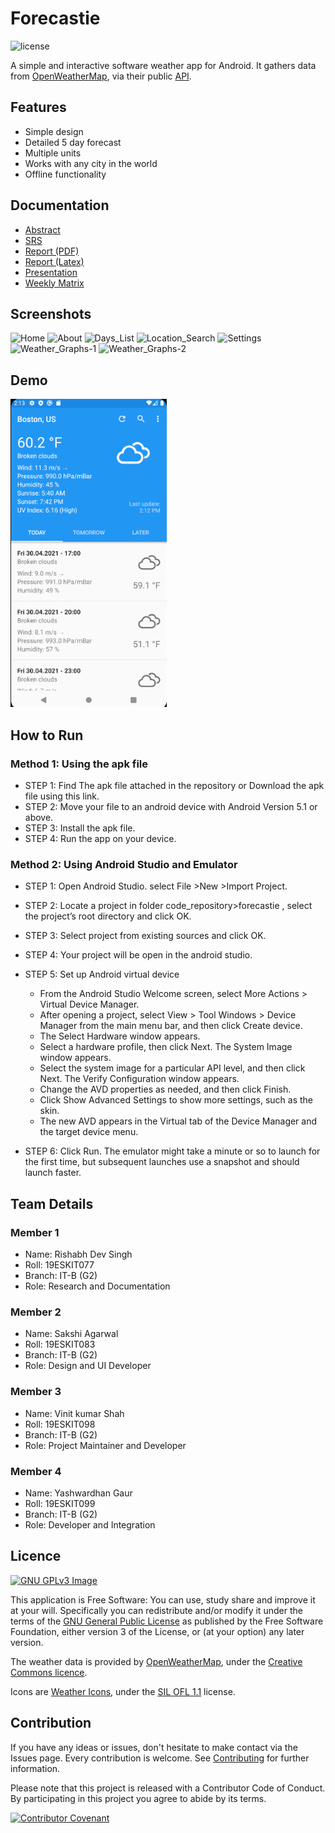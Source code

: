 # Forecastie

![license](https://img.shields.io/badge/license-MIT-blue.svg)


A simple and interactive software weather app for Android. It gathers data from [OpenWeatherMap](https://openweathermap.org/), via their public [API](https://openweathermap.org/current).


## Features
* Simple design
* Detailed 5 day forecast
* Multiple units
* Works with any city in the world
* Offline functionality

## Documentation

- [Abstract](project_documentation/Project_Abstract.pdf.pdf)
- [SRS](project_documentation/Project_SRS.pdf)
- [Report (PDF)](project_documentation/Project_Report.pdf)
- [Report (Latex)](project_documentation/Project_Report.zip)
- [Presentation](project_documentation/Project_Presentation.pptx)
- [Weekly Matrix](project_documentation/Project_Weekly_Report.pdf)

## Screenshots

![Home](https://github.com/Vinit-Kumar-Shah/Weather-app-project/assets/64884766/357aa8b3-1de3-4cf7-93c1-be6186c8a5c7)
![About](https://github.com/Vinit-Kumar-Shah/Weather-app-project/assets/64884766/48ba0d77-1eca-42a6-b513-67bd5a946dec)
![Days_List](https://github.com/Vinit-Kumar-Shah/Weather-app-project/assets/64884766/6bd2c8ba-4117-4b2e-b5c3-fa56939c729d)
![Location_Search](https://github.com/Vinit-Kumar-Shah/Weather-app-project/assets/64884766/8232cf66-f617-46b2-80cf-6437da777955)
![Settings](https://github.com/Vinit-Kumar-Shah/Weather-app-project/assets/64884766/d43852b2-fccc-4648-a005-567d3d1b446a)
![Weather_Graphs-1](https://github.com/Vinit-Kumar-Shah/Weather-app-project/assets/64884766/3b097eea-fe64-400a-80c7-bc9874736c77)
![Weather_Graphs-2](https://github.com/Vinit-Kumar-Shah/Weather-app-project/assets/64884766/7945cda7-d78b-4299-91bd-17d1d02219fc)

## Demo
<img src='android_Code/gifs/gif_1.gif' title='Video Walkthrough' width='250' alt='Video Walkthrough' />

## How to Run
### Method 1: Using the apk file

- STEP 1: Find The apk file attached in the repository or Download the apk file using this link.
- STEP 2: Move your file to an android device with Android Version 5.1 or above.
- STEP 3: Install the apk file.
- STEP 4: Run the app on your device.

### Method 2: Using Android Studio and Emulator

- STEP 1: Open Android Studio. select File >New >Import Project.
- STEP 2: Locate a project in folder code_repository>forecastie , select the project’s root directory and click OK.
- STEP 3: Select project from existing sources and click OK.
- STEP 4: Your project will be open in the android studio.
- STEP 5: Set up Android virtual device
  - From the Android Studio Welcome screen, select More Actions > Virtual Device Manager.
  - After opening a project, select View > Tool Windows > Device Manager from the main menu bar, and then click Create device.
  - The Select Hardware window appears.
  - Select a hardware profile, then click Next. The System Image window appears.
  - Select the system image for a particular API level, and then click Next. The Verify Configuration window appears.
  - Change the AVD properties as needed, and then click Finish.
  - Click Show Advanced Settings to show more settings, such as the skin.
  - The new AVD appears in the Virtual tab of the Device Manager and the target device menu.

- STEP 6: Click Run. The emulator might take a minute or so to launch for the first time, but subsequent launches use a snapshot and should launch faster.

## Team Details
### Member 1
- Name: Rishabh Dev Singh
- Roll: 19ESKIT077
- Branch: IT-B (G2)
- Role: Research and Documentation 

### Member 2
- Name: Sakshi Agarwal
- Roll: 19ESKIT083
- Branch: IT-B (G2)
- Role: Design and UI Developer

### Member 3
- Name: Vinit kumar Shah
- Roll: 19ESKIT098
- Branch: IT-B (G2)
- Role: Project Maintainer and Developer 

### Member 4
- Name: Yashwardhan Gaur
- Roll: 19ESKIT099
- Branch: IT-B (G2)
- Role: Developer and Integration

## Licence
[![GNU GPLv3 Image](https://www.gnu.org/graphics/gplv3-127x51.png)](http://www.gnu.org/licenses/gpl-3.0.en.html)  

This application is Free Software: You can use, study share and improve it at your
will. Specifically you can redistribute and/or modify it under the terms of the
[GNU General Public License](https://www.gnu.org/licenses/gpl.html) as
published by the Free Software Foundation, either version 3 of the License, or
(at your option) any later version.

The weather data is provided by [OpenWeatherMap](https://openweathermap.org/), under the <a href='http://creativecommons.org/licenses/by-sa/2.0/'>Creative Commons licence</a>.

Icons are <a href='https://erikflowers.github.io/weather-icons/'>Weather Icons</a>, under the <a href='http://scripts.sil.org/OFL'>SIL OFL 1.1</a> license.

## Contribution
If you have any ideas or issues, don't hesitate to make contact via the Issues page. Every contribution is welcome. See [Contributing](https://github.com/martykan/forecastie/blob/master/CONTRIBUTING.md) for further information.

Please note that this project is released with a Contributor Code of Conduct. By participating in this project you agree to abide by its terms.

[![Contributor Covenant](https://img.shields.io/badge/Contributor%20Covenant-v2.0%20adopted-ff69b4.svg)](CODE-OF-CONDUCT.md)
